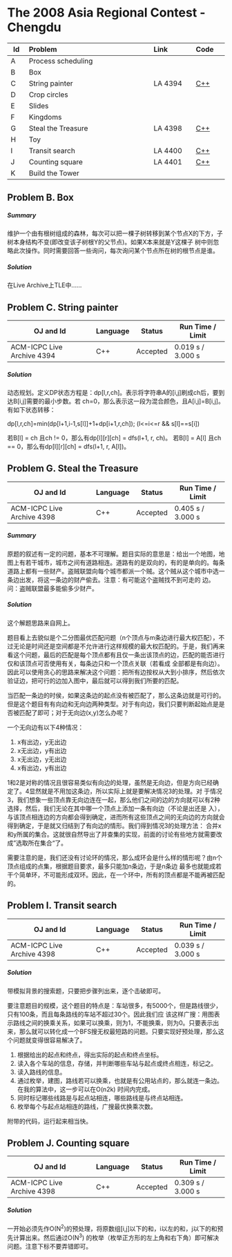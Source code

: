 # The 2008 Asia Regional Contest - Chengdu

<table>
<thead>
<th width='40px' align='center'>Id</th>
<th width='500px' align='left'>Problem</th>
<th width='130px' align='left'>Link</th>
<th width='80px' align='left'>Code</th>
</thead>
<tbody>
<tr><td>A</td>   <td>Process scheduling</td>   <td></td>   <td></td>   </tr>
<tr><td>B</td>   <td>Box</td>   <td></td>   <td></td>   </tr>
<tr><td>C</td>   <td>String painter</td>   <td>LA 4394</td>   <td><a href='la4394.cpp'>C++</a></td>   </tr>
<tr><td>D</td>   <td>Crop circles</td>   <td></td>   <td></td>   </tr>
<tr><td>E</td>   <td>Slides</td>   <td></td>   <td></td>   </tr>
<tr><td>F</td>   <td>Kingdoms</td>   <td></td>   <td></td>   </tr>
<tr><td>G</td>   <td>Steal the Treasure</td>   <td>LA 4398</td>   <td><a href='la4398.cpp'>C++</a></td>   </tr>
<tr><td>H</td>   <td>Toy</td>   <td></td>   <td></td>   </tr>
<tr><td>I</td>   <td>Transit search</td>   <td>LA 4400</td>   <td><a href='la4400.cpp'>C++</a></td>   </tr>
<tr><td>J</td>   <td>Counting square</td>   <td>LA 4401</td>   <td><a href='la4401.cpp'>C++</a></td>   </tr>
<tr><td>K</td>   <td>Build the Tower</td>   <td></td>   <td></td>   </tr>
</tbody>
</table>



## Problem B. Box



##### Summary
维护一个由有根树组成的森林，每次可以把一棵子树转移到某个节点X的下方，子树本身结构不变(即改变该子树根Y的父节点)。如果X本来就是Y这棵子 树中则忽略此次操作。同时需要回答一些询问，每次询问某个节点所在树的根节点是谁。
##### Solution
在Live Archive上TLE中……


## Problem C. String painter


OJ and Id							| Language	| Status        | Run Time / Limit            |
-----------------------				| --------	| ------------- | -------------               |
ACM-ICPC Live Archive 4394			| C++		| Accepted      | 0.019 s / 3.000 s    	      |


##### Solution
动态规划。定义DP状态方程是：dp[l,r,ch]。表示将字符串A的[i,j]刷成ch后，要到达B[i,j]需要的最小步数。若 ch=0，那么表示这一段为混合颜色，且A[i,j]=B[i,j]。有如下状态转移：

dp[l,r,ch]=min(dp[l+1,i-1,s[l]]+1+dp[i+1,r,ch]); (l<=i<=r && s[l]==s[i])

若B[l] = ch 且ch != 0，那么有dp[l][r][ch] = dfs(l+1, r, ch)。 若B[l] = A[l] 且ch == 0，那么有dp[l][r][ch] = dfs(l+1, r, A[l])。 





## Problem G. Steal the Treasure


OJ and Id							| Language	| Status        | Run Time / Limit            |
-----------------------				| --------	| ------------- | -------------               |
ACM-ICPC Live Archive 4398			| C++		| Accepted      | 0.405 s / 3.000 s    	      |


##### Summary
原题的叙述有一定的问题，基本不可理解。题目实际的意思是：给出一个地图，地图上有若干城市，城市之间有道路相连。道路有的是双向的，有的是单向的。每条道路上都有一些财产。盗贼联盟向每个城市都派一个贼。这个贼从这个城市中选一条边出发，将这一条边的财产偷去。注意：有可能这个盗贼找不到可走的 边。问：盗贼联盟最多能偷多少财产。 
##### Solution

这个解题思路来自网上。

题目看上去貌似是个二分图最优匹配问题（n个顶点与m条边进行最大权匹配），不过无论是时间还是空间都是不允许进行这样规模的最大权匹配的。于是，我们再来看这个问题，最后的匹配是每个顶点都有且仅一条出该顶点的边，匹配的能否进行仅和该顶点可否使用有关，每条边只和一个顶点关联（若看成 全部都是有向边）。因此可以使用贪心的思路来解决这个问题：把所有边按权从大到小排序，然后依次验证边，把可行的边加入图中，最后就可以得到我们所要的匹配。

当匹配一条边的时侯，如果这条边的起点没有被匹配了，那么这条边就是可行的。但是这个题目有有向边和无向边两种类型。对于有向边，我们只要判断起始点是是否被匹配了即可；对于无向边(x,y)怎么办呢？

一个无向边有以下4种情况：

1. x有出边，y无出边
2. x无出边，y有出边
3. x无出边，y无出边
4. x有出边，y有出边 

1和2是对称的情况且很容易类似有向边的处理，虽然是无向边，但是方向已经确定了。4显然就是不用加这条边，所以实际上就是要解决情况3的处理。对 于情况3，我们想象一些顶点靠无向边连在一起，那么他们之间的边的方向就可以有2种选择，然后，我们无论在其中哪一个顶点上添加一条有向边（不论是出还是 入），与该顶点相连边的方向都会得到确定，进而所有这些顶点之间的无向边的方向就会得到确定，于是就又归结到了有向边的情形。我们得到情况3的处理方法： 合并x和y所属的集合。这就很自然导出了并查集的实现，前面的讨论有些地方就需要改成”选取所在集合“了。

需要注意的是，我们还没有讨论环的情况，那么成环会是什么样的情形呢？由n个顶点组成的点集，根据题目要求，最多只能加n条边，于是n条边 最多也就能成若干个简单环，不可能形成双环。因此，在一个环中，所有的顶点都是不能再被匹配的。 






## Problem I. Transit search


OJ and Id							| Language	| Status        | Run Time / Limit            |
-----------------------				| --------	| ------------- | -------------               |
ACM-ICPC Live Archive 4398			| C++		| Accepted      | 0.039 s / 3.000 s    	      |


##### Solution
带模拟背景的搜索题，只要把步骤列出来，逐个击破即可。

要注意题目的规模，这个题目的特点是：车站很多，有5000个，但是路线很少，只有100条，而且每条路线的车站不超过30个。因此我们应 该这样广搜：用图表示路线之间的换乘关系，如果可以换乘，则为1，不能换乘，则为0。只要表示出来，那么就可以转化成一个BFS搜无权最短路的问题。只要实现好预处理，那么这个问题就变得很容易解决了。

1. 根据给出的起点和终点，得出实际的起点和终点坐标。
2. 读入各个车站的信息，存储，并判断哪些车站与起点或终点相连，标记之。
3. 读入路线的信息。
4. 通过枚举，建图，路线若可以换乘，也就是有公用站点的，那么就连一条边。在我的算法中，这一步可以在O(n2k) 时间内完成。
5. 同时标记哪些线路是与起点站相连，哪些路线是与终点站相连。
6. 枚举每个与起点站相连的路线，广搜最优换乘次数。 

附带的代码，运行起来相当快。 


## Problem J. Counting square


OJ and Id							| Language	| Status        | Run Time / Limit            |
-----------------------				| --------	| ------------- | -------------               |
ACM-ICPC Live Archive 4398			| C++		| Accepted      | 0.309 s / 3.000 s    	      |


##### Solution
一开始必须先作O(N<sup>2</sup>)的预处理，将原数组[i,j]以下的和，i以左的和，j以下的和预先计算出来。然后通过O(N<sup>3</sup>) 的枚举（枚举正方形的左上角和右下角）即可解决问题。注意下标不要弄错即可。 






